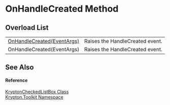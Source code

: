# OnHandleCreated Method


## Overload List
<table>
<tr>
<td><a href="2755f8a8-72bc-e0a1-9ea5-4f1a86a385bd.md">OnHandleCreated(EventArgs)</a></td>
<td>Raises the HandleCreated event.</td></tr>
<tr>
<td>OnHandleCreated(EventArgs)</td>
<td>Raises the HandleCreated event.</td></tr>
</table>

## See Also


#### Reference
<a href="168333b8-00c5-8b39-508d-ad55c6d9dd48.md">KryptonCheckedListBox Class</a>  
<a href="79d2eac2-21f4-54ff-7552-b20c33c30600.md">Krypton.Toolkit Namespace</a>  
